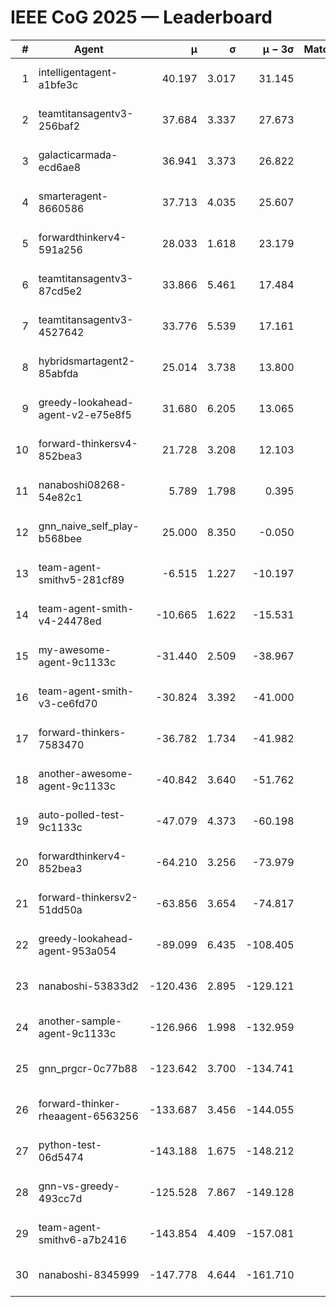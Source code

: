 # IEEE CoG 2025 — Leaderboard

| # | Agent | μ | σ | μ − 3σ | Matches | Updated |
|---:|---|---:|---:|---:|---:|---|
| 1 | intelligentagent-a1bfe3c | 40.197 | 3.017 | 31.145 | 166 | 2025-08-26 18:58 |
| 2 | teamtitansagentv3-256baf2 | 37.684 | 3.337 | 27.673 | 100 | 2025-08-26 18:58 |
| 3 | galacticarmada-ecd6ae8 | 36.941 | 3.373 | 26.822 | 100 | 2025-08-26 18:58 |
| 4 | smarteragent-8660586 | 37.713 | 4.035 | 25.607 | 125 | 2025-08-26 18:58 |
| 5 | forwardthinkerv4-591a256 | 28.033 | 1.618 | 23.179 | 122 | 2025-08-26 18:58 |
| 6 | teamtitansagentv3-87cd5e2 | 33.866 | 5.461 | 17.484 | 120 | 2025-08-26 18:58 |
| 7 | teamtitansagentv3-4527642 | 33.776 | 5.539 | 17.161 | 100 | 2025-08-26 18:58 |
| 8 | hybridsmartagent2-85abfda | 25.014 | 3.738 | 13.800 | 6 | 2025-08-26 18:58 |
| 9 | greedy-lookahead-agent-v2-e75e8f5 | 31.680 | 6.205 | 13.065 | 60 | 2025-08-26 18:58 |
| 10 | forward-thinkersv4-852bea3 | 21.728 | 3.208 | 12.103 | 82 | 2025-08-26 18:58 |
| 11 | nanaboshi08268-54e82c1 | 5.789 | 1.798 | 0.395 | 160 | 2025-08-26 18:58 |
| 12 | gnn_naive_self_play-b568bee | 25.000 | 8.350 | -0.050 | 40 | 2025-08-26 18:58 |
| 13 | team-agent-smithv5-281cf89 | -6.515 | 1.227 | -10.197 | 80 | 2025-08-26 18:58 |
| 14 | team-agent-smith-v4-24478ed | -10.665 | 1.622 | -15.531 | 20 | 2025-08-26 18:58 |
| 15 | my-awesome-agent-9c1133c | -31.440 | 2.509 | -38.967 | 40 | 2025-08-26 18:58 |
| 16 | team-agent-smith-v3-ce6fd70 | -30.824 | 3.392 | -41.000 | 80 | 2025-08-26 18:58 |
| 17 | forward-thinkers-7583470 | -36.782 | 1.734 | -41.982 | 100 | 2025-08-26 18:58 |
| 18 | another-awesome-agent-9c1133c | -40.842 | 3.640 | -51.762 | 120 | 2025-08-26 18:58 |
| 19 | auto-polled-test-9c1133c | -47.079 | 4.373 | -60.198 | 20 | 2025-08-26 18:58 |
| 20 | forwardthinkerv4-852bea3 | -64.210 | 3.256 | -73.979 | 145 | 2025-08-26 18:58 |
| 21 | forward-thinkersv2-51dd50a | -63.856 | 3.654 | -74.817 | 196 | 2025-08-26 18:58 |
| 22 | greedy-lookahead-agent-953a054 | -89.099 | 6.435 | -108.405 | 80 | 2025-08-26 18:58 |
| 23 | nanaboshi-53833d2 | -120.436 | 2.895 | -129.121 | 60 | 2025-08-26 18:58 |
| 24 | another-sample-agent-9c1133c | -126.966 | 1.998 | -132.959 | 120 | 2025-08-26 18:58 |
| 25 | gnn_prgcr-0c77b88 | -123.642 | 3.700 | -134.741 | 100 | 2025-08-26 18:58 |
| 26 | forward-thinker-rheaagent-6563256 | -133.687 | 3.456 | -144.055 | 176 | 2025-08-26 18:58 |
| 27 | python-test-06d5474 | -143.188 | 1.675 | -148.212 | 160 | 2025-08-26 18:58 |
| 28 | gnn-vs-greedy-493cc7d | -125.528 | 7.867 | -149.128 | 60 | 2025-08-26 18:58 |
| 29 | team-agent-smithv6-a7b2416 | -143.854 | 4.409 | -157.081 | 120 | 2025-08-26 18:58 |
| 30 | nanaboshi-8345999 | -147.778 | 4.644 | -161.710 | 160 | 2025-08-26 18:58 |
